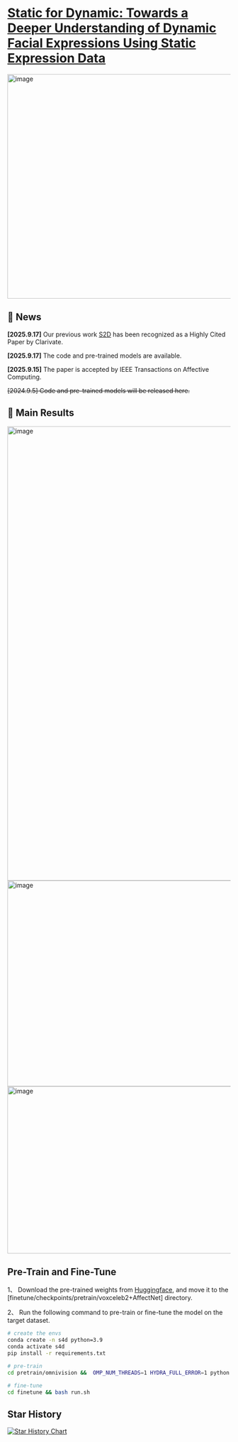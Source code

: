 # [Static for Dynamic: Towards a Deeper Understanding of Dynamic Facial Expressions Using Static Expression Data](https://arxiv.org/pdf/2409.06154)
<img width="1024" height="506" alt="image" src="https://github.com/user-attachments/assets/db750330-84e2-4128-96c3-77c4a8fdc76c" />

## 📰 News

**[2025.9.17]** Our previous work [S2D](https://github.com/MSA-LMC/S2D/tree/main) has been recognized as a Highly Cited Paper by Clarivate.

**[2025.9.17]** The code and pre-trained models are available.

**[2025.9.15]** The paper is accepted by IEEE Transactions on Affective Computing.

~~[2024.9.5] Code and pre-trained models will be released here.~~

## 🚀 Main Results

<img width="1024" alt="image" src="https://github.com/user-attachments/assets/31b131e1-6530-4486-9bb4-a006fe464d32" />

<img width="1024" height="464" alt="image" src="https://github.com/user-attachments/assets/41904e7a-31cb-4025-badc-4fdc979b1763" />

<img width="1024" height="377" alt="image" src="https://github.com/user-attachments/assets/237962f6-4aa8-4855-b7d0-306df5d0ee73" />


## Pre-Train and Fine-Tune
1、 Download the pre-trained weights from [Huggingface](https://huggingface.co/cyinen/S4D), and move it to the [finetune/checkpoints/pretrain/voxceleb2+AffectNet] directory.

2、 Run the following command to pre-train or fine-tune the model on the target dataset.

```bash
# create the envs
conda create -n s4d python=3.9
conda activate s4d
pip install -r requirements.txt

# pre-train
cd pretrain/omnivision &&  OMP_NUM_THREADS=1 HYDRA_FULL_ERROR=1 python train_app_submitit.py +experiments=videomae/videomae_base_vox2_affectnet

# fine-tune
cd finetune && bash run.sh
```

## Star History

[![Star History Chart](https://api.star-history.com/svg?repos=MSA-LMC/S4D&type=Date)](https://star-history.com/#MSA-LMC/S4D&Date)
